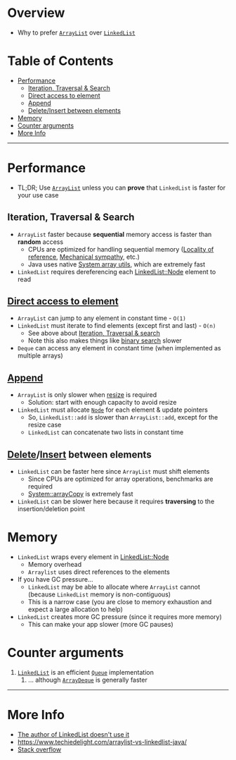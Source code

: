 # Overview

- Why to prefer [`ArrayList`](https://docs.oracle.com/en/java/javase/11/docs/api/java.base/java/util/ArrayList.html) over [`LinkedList`](https://docs.oracle.com/en/java/javase/11/docs/api/java.base/java/util/LinkedList.html)

# Table of Contents

- [Performance](#performance)
    * [Iteration, Traversal & Search](#iteration-traversal--search)
    * [Direct access to element](#direct-access-to-element)
    * [Append](#append)
    * [Delete/Insert between elements](#deleteinsert-between-elements)
- [Memory](#memory)
- [Counter arguments](#counter-arguments)
- [More Info](#more-info)

--------

# Performance

- TL;DR; Use [`ArrayList`](https://docs.oracle.com/en/java/javase/11/docs/api/java.base/java/util/ArrayList.html) unless you can **prove** that `LinkedList` is faster for your use case

## Iteration, Traversal & Search

- `ArrayList` faster because **sequential** memory access is faster than **random** access
    - CPUs are optimized for handling sequential memory ([Locality of reference](https://en.wikipedia.org/wiki/Locality_of_reference#:~:text=In%20computer%20science%2C%20locality%20of,a%20short%20period%20of%20time.&text=Temporal%20locality%20refers%20to%20the,a%20relatively%20small%20time%20duration.), [Mechanical sympathy](https://dzone.com/articles/mechanical-sympathy), etc.)
    - Java uses native [System array utils](https://docs.oracle.com/en/java/javase/11/docs/api/java.base/java/lang/System.html#arraycopy(java.lang.Object,int,java.lang.Object,int,int)), which are extremely fast
- `LinkedList` requires dereferencing each [LinkedList::Node](https://hg.openjdk.java.net/jdk/jdk11/file/1ddf9a99e4ad/src/java.base/share/classes/java/util/LinkedList.java#l974) element to read

## [Direct access to element](https://docs.oracle.com/en/java/javase/11/docs/api/java.base/java/util/List.html#get(int))

- `ArrayList` can jump to any element in constant time - `O(1)`
- `LinkedList` must iterate to find elements (except first and last) - `O(n)`
    - See above about [Iteration, Traversal & search](#iteration-traversal--search)
    - Note this also makes things like [binary search](https://docs.oracle.com/en/java/javase/11/docs/api/java.base/java/util/Arrays.html#binarySearch(byte%5B%5D,byte)) slower
- `Deque` can access any element in constant time (when implemented as multiple arrays)


## [Append](https://docs.oracle.com/en/java/javase/11/docs/api/java.base/java/util/List.html#add(E))

- `ArrayList` is only slower when [resize](https://docs.oracle.com/en/java/javase/11/docs/api/java.base/java/util/ArrayList.html) is required
    - Solution: start with enough capacity to avoid resize
- `LinkedList` must allocate [`Node`](https://hg.openjdk.java.net/jdk/jdk11/file/1ddf9a99e4ad/src/java.base/share/classes/java/util/LinkedList.java#l974) for each element & update pointers
    - So, `LinkedList::add` is slower than `ArrayList::add`, except for the resize case
    - `LinkedList` can concatenate two lists in constant time

## [Delete](https://docs.oracle.com/en/java/javase/11/docs/api/java.base/java/util/List.html#remove(int))/[Insert](https://docs.oracle.com/en/java/javase/11/docs/api/java.base/java/util/List.html#add(int,E)) between elements

- `LinkedList` can be faster here since `ArrayList` must shift elements
    - Since CPUs are optimized for array operations, benchmarks are required
    - [System::arrayCopy](https://docs.oracle.com/en/java/javase/11/docs/api/java.base/java/lang/System.html#arraycopy(java.lang.Object,int,java.lang.Object,int,int)) is extremely fast
- `LinkedList` can be slower here because it requires **traversing** to the insertion/deletion point

# Memory

- `LinkedList` wraps every element in [LinkedList::Node](https://hg.openjdk.java.net/jdk/jdk11/file/1ddf9a99e4ad/src/java.base/share/classes/java/util/LinkedList.java#l974)
    - Memory overhead
    - `Arraylist` uses direct references to the elements
- If you have GC pressure...
    - `LinkedList` may be able to allocate where `ArrayList` cannot (because `LinkedList` memory is non-contiguous)
    - This is a narrow case (you are close to memory exhaustion and expect a large allocation to help)
- `LinkedList` creates more GC pressure (since it requires more memory)
    - This can make your app slower (more GC pauses)

# Counter arguments

1. [`LinkedList`](https://docs.oracle.com/en/java/javase/11/docs/api/java.base/java/util/LinkedList.html) is an efficient [`Queue`](https://docs.oracle.com/en/java/javase/11/docs/api/java.base/java/util/Queue.html) implementation
    1. ... although [`ArrayDeque`](https://docs.oracle.com/en/java/javase/11/docs/api/java.base/java/util/ArrayDeque.html) is generally faster

--------

# More Info

- [The author of LinkedList doesn't use it](https://twitter.com/joshbloch/status/583813919019573248)
- https://www.techiedelight.com/arraylist-vs-linkedlist-java/
- [Stack overflow](https://stackoverflow.com/questions/322715/when-to-use-linkedlist-over-arraylist-in-java?rq=1)

